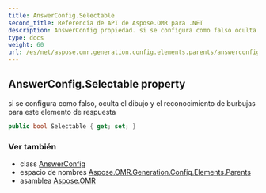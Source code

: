 ```yaml
---
title: AnswerConfig.Selectable
second_title: Referencia de API de Aspose.OMR para .NET
description: AnswerConfig propiedad. si se configura como falso oculta el dibujo y el reconocimiento de burbujas para este elemento de respuesta
type: docs
weight: 60
url: /es/net/aspose.omr.generation.config.elements.parents/answerconfig/selectable/
---
```

## AnswerConfig.Selectable property

si se configura como falso, oculta el dibujo y el reconocimiento de burbujas para este elemento de respuesta

```csharp
public bool Selectable { get; set; }
```

### Ver también

* class [AnswerConfig](../)
* espacio de nombres [Aspose.OMR.Generation.Config.Elements.Parents](../../answerconfig/)
* asamblea [Aspose.OMR](../../../)


